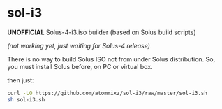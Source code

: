 # sol-i3
**UNOFFICIAL** Solus-4-i3.iso builder (based on Solus build scripts)

*(not working yet, just waiting for Solus-4 release)*

There is no way to build Solus ISO not from under Solus distribution. So, you must install Solus before, on PC or virtual box.

then just:

```bash
curl -LO https://github.com/atommixz/sol-i3/raw/master/sol-i3.sh
sh sol-i3.sh
```
